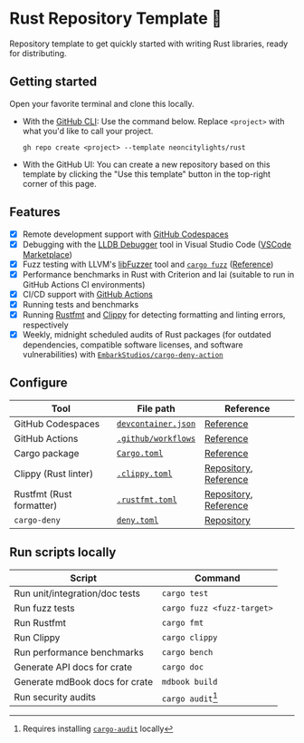 # Rust Repository Template 🦀

Repository template to get quickly started with writing Rust libraries, ready for distributing.

## Getting started

Open your favorite terminal and clone this locally.

- With the [GitHub CLI](https://cli.github.com/): Use the command below. Replace `<project>` with what you'd like to call your project.

   ```shell
   gh repo create <project> --template neoncitylights/rust
   ```

- With the GitHub UI: You can create a new repository based on this template by clicking the "Use this template" button in the top-right corner of this page.

## Features

- [x] Remote development support with [GitHub Codespaces](https://github.com/features/codespaces)
- [x] Debugging with the [LLDB Debugger](https://lldb.llvm.org/) tool in Visual Studio Code ([VSCode Marketplace](https://marketplace.visualstudio.com/items?itemName=vadimcn.vscode-lldb))
- [x] Fuzz testing with LLVM's [libFuzzer](https://llvm.org/docs/LibFuzzer.html) tool and [`cargo fuzz`](https://github.com/rust-fuzz/cargo-fuzz) ([Reference](https://rust-fuzz.github.io/book/introduction.html))
- [x] Performance benchmarks in Rust with Criterion and Iai (suitable to run in GitHub Actions CI environments)
- [x] CI/CD support with [GitHub Actions](https://github.com/features/actions)
- [x] Running tests and benchmarks
- [x] Running [Rustfmt](https://github.com/rust-lang/rustfmt) and [Clippy](https://github.com/rust-lang/rust-clippy) for detecting formatting and linting errors, respectively
- [x] Weekly, midnight scheduled audits of Rust packages (for outdated dependencies, compatible software licenses, and software vulnerabilities) with [`EmbarkStudios/cargo-deny-action`](https://github.com/EmbarkStudios/cargo-deny-action)

## Configure

| Tool                     | File path                                                | Reference                                                                                                        |
|--------------------------|----------------------------------------------------------|------------------------------------------------------------------------------------------------------------------|
| GitHub Codespaces        | [`devcontainer.json`](./.devcontainer/devcontainer.json) | [Reference](https://containers.dev/implementors/json_reference/)                                                 |
| GitHub Actions           | [`.github/workflows`](./.github/workflows)               | [Reference](https://docs.github.com/en/actions/using-workflows/workflow-syntax-for-github-actions)               |
| Cargo package            | [`Cargo.toml`](crates/pkg1/Cargo.toml)                            | [Reference](https://doc.rust-lang.org/cargo/reference/manifest.html)                                             |
| Clippy (Rust linter)     | [`.clippy.toml`](./.clippy.toml)                         | [Repository](https://github.com/rust-lang/rust-clippy), [Reference]( https://rust-lang.github.io/rust-clippy/) |
| Rustfmt (Rust formatter) | [`.rustfmt.toml`](./.rustfmt.toml)                       | [Repository](https://github.com/rust-lang/rustfmt), [Reference](https://rust-lang.github.io/rustfmt/)           |
| `cargo-deny`             | [`deny.toml`](./deny.toml)                               | [Repository](https://github.com/EmbarkStudios/cargo-deny)                                                        |

## Run scripts locally

| Script      | Command |
|-------------|---------|
| Run unit/integration/doc tests | `cargo test` |
| Run fuzz tests | `cargo fuzz <fuzz-target>` |
| Run Rustfmt | `cargo fmt` |
| Run Clippy | `cargo clippy` |
| Run performance benchmarks | `cargo bench` |
| Generate API docs for crate | `cargo doc` |
| Generate mdBook docs for crate | `mdbook build` |
| Run security audits | `cargo audit`[^cargo-audit] |

[^cargo-audit]: Requires installing [`cargo-audit`](https://crates.io/crates/cargo-audit) locally
